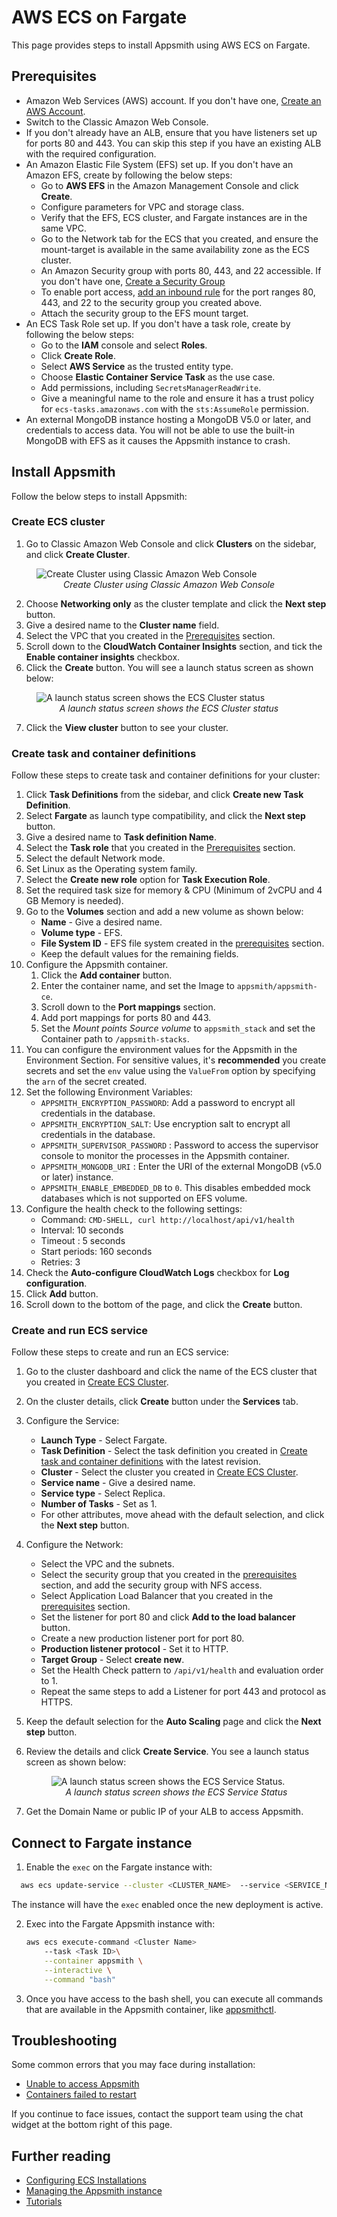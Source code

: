 # AWS ECS on Fargate

This page provides steps to install Appsmith using AWS ECS on Fargate.

## Prerequisites

* Amazon Web Services (AWS) account. If you don't have one, [Create an AWS Account](https://aws.amazon.com/premiumsupport/knowledge-center/create-and-activate-aws-account/).
* Switch to the Classic Amazon Web Console.
* If you don't already have an ALB, ensure that you have listeners set up for ports 80 and 443. You can skip this step if you have an existing ALB with the required configuration.
* An Amazon Elastic File System (EFS) set up. If you don't have an Amazon EFS, create by following the below steps:
    - Go to **AWS EFS** in the Amazon Management Console and click **Create**.
    - Configure parameters for VPC and storage class. 
    - Verify that the EFS, ECS cluster, and Fargate instances are in the same VPC.
    - Go to the Network tab for the ECS that you created, and ensure the mount-target is available in the same availability zone as the ECS cluster.
    - An Amazon Security group with ports 80, 443, and 22 accessible. If you don't have one, [Create a Security Group](https://docs.aws.amazon.com/AWSEC2/latest/UserGuide/working-with-security-groups.html#creating-security-group)
    - To enable port access, [add an inbound rule](https://docs.aws.amazon.com/AWSEC2/latest/UserGuide/working-with-security-groups.html#adding-security-group-rule) for the port ranges 80, 443, and 22 to the security group you created above.
    - Attach the security group to the EFS mount target.
* An ECS Task Role set up. If you don't have a task role, create by following the below steps:
    - Go to the **IAM** console and select **Roles**.
    - Click **Create Role**.
    - Select **AWS Service** as the trusted entity type.
    - Choose **Elastic Container Service Task** as the use case.
    - Add permissions, including `SecretsManagerReadWrite`.
    - Give a meaningful name to the role and ensure it has a trust policy for `ecs-tasks.amazonaws.com` with the `sts:AssumeRole` permission.
* An external MongoDB instance hosting a MongoDB V5.0 or later, and credentials to access data. You will not be able to use the built-in MongoDB with EFS as it causes the Appsmith instance to crash.

## Install Appsmith
Follow the below steps to install Appsmith:

### Create ECS cluster

1. Go to Classic Amazon Web Console and click **Clusters** on the sidebar, and click **Create Cluster**.
  <figure>
    <img src="/img/aws-ecs-ec2-classic-web-console.png" style={{width: "100%", height: "auto"}} alt="Create Cluster using Classic Amazon Web Console" />
    <figcaption align="center"><i>Create Cluster using Classic Amazon Web Console</i></figcaption>
 </figure>

2. Choose **Networking only** as the cluster template and click the **Next step** button.
3. Give a desired name to the **Cluster name** field.
4. Select the VPC that you created in the [Prerequisites](#prerequisites) section.
5. Scroll down to the **CloudWatch Container Insights** section, and tick the **Enable container insights** checkbox.
6. Click the **Create** button. You will see a launch status screen as shown below:

 <figure>
    <img src="/img/aws_ecs_ec2_create_cluster_status.png" style={{width: "100%", height: "auto"}} alt="A launch status screen shows the ECS Cluster status" />
    <figcaption align="center"><i>A launch status screen shows the ECS Cluster status</i></figcaption>
 </figure>

7. Click the **View cluster** button to see your cluster.

### Create task and container definitions

Follow these steps to create task and container definitions for your cluster:

1. Click **Task Definitions** from the sidebar, and click **Create new Task Definition**.
2. Select **Fargate** as launch type compatibility, and click the **Next step** button.
3. Give a desired name to **Task definition Name**.
4. Select the **Task role** that you created in the [Prerequisites](#prerequisites) section.
5. Select the default Network mode.
6. Set Linux as the Operating system family.
7. Select the **Create new role** option for **Task Execution Role**.
8. Set the required task size for memory & CPU (Minimum of 2vCPU and 4 GB Memory is needed).
9. Go to the **Volumes** section and add a new volume as shown below:
    * **Name** - Give a desired name.
    * **Volume type** - EFS.
    * **File System ID** - EFS file system created in the [prerequisites](#prerequisites) section. 
    * Keep the default values for the remaining fields.
10. Configure the Appsmith container.
    1. Click the **Add container** button.
    2. Enter the container name, and set the Image to `appsmith/appsmith-ce`.
    3. Scroll down to the **Port mappings** section.
    4. Add port mappings for ports 80 and 443.
    4. Set the _Mount points Source volume_ to `appsmith_stack` and set the Container path to `/appsmith-stacks`.
11. You can configure the environment values for the Appsmith in the Environment Section. For sensitive values, it's **recommended** you create secrets and set the `env` value using the `ValueFrom` option by specifying the `arn` of the secret created.
12. Set the following Environment Variables:
    - `APPSMITH_ENCRYPTION_PASSWORD`: Add a password to encrypt all credentials in the database.
    - `APPSMITH_ENCRYPTION_SALT`: Use encryption salt to encrypt all credentials in the database.
    - `APPSMITH_SUPERVISOR_PASSWORD` : Password to access the supervisor console to monitor the processes in the Appsmith container.
    - `APPSMITH_MONGODB_URI` : Enter the URI of the external MongoDB (v5.0 or later) instance.
    - `APPSMITH_ENABLE_EMBEDDED_DB` to `0`. This disables embedded mock databases which is not supported on EFS volume.
13. Configure the health check to the following settings:
    - Command: `CMD-SHELL, curl http://localhost/api/v1/health`
    - Interval: 10 seconds
    - Timeout : 5 seconds
    - Start periods: 160 seconds
    - Retries: 3
14. Check the **Auto-configure CloudWatch Logs** checkbox for **Log configuration**.
15. Click **Add** button.
16. Scroll down to the bottom of the page, and click the **Create** button.

### Create and run ECS service

Follow these steps to create and run an ECS service:

1.  Go to the cluster dashboard and click the name of the ECS cluster that you created in [Create ECS Cluster](#create-ecs-cluster).
2. On the cluster details, click **Create** button under the **Services** tab.
3. Configure the Service:
    * **Launch Type** - Select Fargate.
    * **Task Definition** - Select the task definition you created in [Create task and container definitions](#create-task-and-container-definitions) with the latest revision.
    * **Cluster** - Select the cluster you created in [Create ECS Cluster](#create-ecs-cluster).
    * **Service name** - Give a desired name.
    * **Service type** - Select Replica.
    * **Number of Tasks** - Set as 1.
    * For other attributes, move ahead with the default selection, and click the **Next step** button.
4. Configure the Network:
    * Select the VPC and the subnets.
    * Select the security group that you created in the [prerequisites](#prerequisites) section, and add the security group with NFS access.
    * Select Application Load Balancer that you created in the [prerequisites](#prerequisites) section.
    * Set the listener for port 80 and click **Add to the load balancer** button.
    * Create a new production listener port for port 80.
    * **Production listener protocol** - Set it to HTTP.
    * **Target Group** - Select **create new**.
    * Set the Health Check pattern to `/api/v1/health` and evaluation order to 1.
    * Repeat the same steps to add a Listener for port 443 and protocol as HTTPS.
5. Keep the default selection for the **Auto Scaling** page and click the **Next step** button.
6. Review the details and click **Create Service**. You see a launch status screen as shown below:

    <figure>
    <img src="/img/aws_ecs_ec2_create_ecs_service_status.png" style={{width: "100%", height: "auto"}} alt="A launch status screen shows the ECS Service Status." />
    <figcaption align="center"><i>A launch status screen shows the ECS Service Status</i></figcaption>
    </figure>

7. Get the Domain Name or public IP of your ALB to access Appsmith.

## Connect to Fargate instance

1. Enable the `exec` on the Fargate instance with:

  ```bash
    aws ecs update-service --cluster <CLUSTER_NAME>  --service <SERVICE_NAME> --region <REGION> --enable-execute-command --force-new-deployment
  ``` 
The instance will have the `exec` enabled once the new deployment is active.

2. Exec into the Fargate Appsmith instance with:
    ```bash
    aws ecs execute-command <Cluster Name>
        --task <Task ID>\
        --container appsmith \
        --interactive \
        --command "bash"
    ```
3. Once you have access to the bash shell, you can execute all commands that are available in the Appsmith container, like [appsmithctl](/getting-started/setup/instance-management/appsmithctl).

## Troubleshooting

Some common errors that you may face during installation:

- [Unable to access Appsmith](/help-and-support/troubleshooting-guide/deployment-errors#unable-to-access-appsmith)
- [Containers failed to restart](/help-and-support/troubleshooting-guide/deployment-errors#containers-failed-to-start)

If you continue to face issues, contact the support team using the chat widget at the bottom right of this page.

## Further reading

* [Configuring ECS Installations](/getting-started/setup/instance-configuration#configure-ecs-installations)
* [Managing the Appsmith instance](/getting-started/setup/instance-management/)
* [Tutorials](/getting-started/tutorials/)


